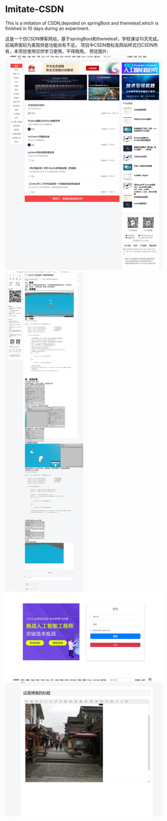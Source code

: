# Imitate-CSDN
This is a imitation of CSDN,depnded on springBoot and themeleaf,which is finished in 10 days during an experiment. 

这是一个仿CSDN博客网站，基于springBoot和themeleaf，学校课设10天完成，前端界面较为美观但是功能尚有不足。
项目中CSDN商标及网站样式归CSDN所有，本项目使用仅供学习使用，不得商用。
预览图片:
![图片1](https://github.com/SWEENEYHE/Imitate-CSDN/blob/master/preview-img/1.jpg)
![图片2](https://github.com/SWEENEYHE/Imitate-CSDN/blob/master/preview-img/2.jpg)
![图片3](https://github.com/SWEENEYHE/Imitate-CSDN/blob/master/preview-img/3.jpg)
![图片4](https://github.com/SWEENEYHE/Imitate-CSDN/blob/master/preview-img/4.jpg)
